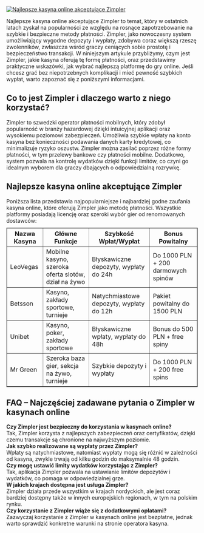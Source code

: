 [![Najlepsze kasyna online akceptujące Zimpler](https://123-caf.pages.dev/gitsignup.png)](https://vrmoo.ru/Bt82HjjY)

<div>Najlepsze kasyna online akceptujące Zimpler to temat, który w ostatnich latach zyskał na popularności ze względu na rosnące zapotrzebowanie na szybkie i bezpieczne metody płatności. Zimpler, jako nowoczesny system umożliwiający wygodne depozyty i wypłaty, zdobywa coraz większą rzeszę zwolenników, zwłaszcza wśród graczy ceniących sobie prostotę i bezpieczeństwo transakcji. W niniejszym artykule przybliżymy, czym jest Zimpler, jakie kasyna oferują tę formę płatności, oraz przedstawimy praktyczne wskazówki, jak wybrać najlepszą platformę do gry online. Jeśli chcesz grać bez niepotrzebnych komplikacji i mieć pewność szybkich wypłat, warto zapoznać się z poniższymi informacjami.</div>  <h2>Co to jest Zimpler i dlaczego warto z niego korzystać?</h2> <div>Zimpler to szwedzki operator płatności mobilnych, który zdobył popularność w branży hazardowej dzięki intuicyjnej aplikacji oraz wysokiemu poziomowi zabezpieczeń. Umożliwia szybkie wpłaty na konto kasyna bez konieczności podawania danych karty kredytowej, co minimalizuje ryzyko oszustw. Zimpler można zasilać poprzez różne formy płatności, w tym przelewy bankowe czy płatności mobilne. Dodatkowo, system pozwala na kontrolę wydatków dzięki funkcji limitów, co czyni go idealnym wyborem dla graczy dbających o odpowiedzialną rozrywkę.</div>  <h2>Najlepsze kasyna online akceptujące Zimpler</h2> <div>Poniższa lista przedstawia najpopularniejsze i najbardziej godne zaufania kasyna online, które oferują Zimpler jako metodę płatności. Wszystkie platformy posiadają licencję oraz szeroki wybór gier od renomowanych dostawców:</div>  <table border="1" cellspacing="0" cellpadding="5" style="border-collapse: collapse; width: 100%; margin-top: 10px;">   <thead>     <tr>       <th>Nazwa Kasyna</th>       <th>Główne Funkcje</th>       <th>Szybkość Wpłat/Wypłat</th>       <th>Bonus Powitalny</th>     </tr>   </thead>   <tbody>     <tr>       <td>LeoVegas</td>       <td>Mobilne kasyno, szeroka oferta slotów, dział na żywo</td>       <td>Błyskawiczne depozyty, wypłaty do 24h</td>       <td>Do 1000 PLN + 200 darmowych spinów</td>     </tr>     <tr>       <td>Betsson</td>       <td>Kasyno, zakłady sportowe, turnieje</td>       <td>Natychmiastowe depozyty, wypłaty do 12h</td>       <td>Pakiet powitalny do 1500 PLN</td>     </tr>     <tr>       <td>Unibet</td>       <td>Kasyno, poker, zakłady sportowe</td>       <td>Błyskawiczne wpłaty, wypłaty do 48h</td>       <td>Bonus do 500 PLN + free spiny</td>     </tr>     <tr>       <td>Mr Green</td>       <td>Szeroka baza gier, sekcja na żywo, turnieje</td>       <td>Szybkie depozyty i wypłaty</td>       <td>Do 1000 PLN + 200 free spins</td>     </tr>   </tbody> </table>  <h2>FAQ – Najczęściej zadawane pytania o Zimpler w kasynach online</h2> <div><strong>Czy Zimpler jest bezpieczny do korzystania w kasynach online?</strong><br>Tak, Zimpler korzysta z najlepszych zabezpieczeń oraz certyfikatów, dzięki czemu transakcje są chronione na najwyższym poziomie.</div> <div><strong>Jak szybko realizowane są wypłaty przez Zimpler?</strong><br>Wpłaty są natychmiastowe, natomiast wypłaty mogą się różnić w zależności od kasyna, zwykle trwają od kilku godzin do maksymalnie 48 godzin.</div> <div><strong>Czy mogę ustawić limity wydatków korzystając z Zimpler?</strong><br>Tak, aplikacja Zimpler pozwala na ustawianie limitów depozytów i wydatków, co pomaga w odpowiedzialnej grze.</div> <div><strong>W jakich krajach dostępna jest usługa Zimpler?</strong><br>Zimpler działa przede wszystkim w krajach nordyckich, ale jest coraz bardziej dostępny także w innych europejskich regionach, w tym na polskim rynku.</div> <div><strong>Czy korzystanie z Zimpler wiąże się z dodatkowymi opłatami?</strong><br>Zazwyczaj korzystanie z Zimpler w kasynach online jest bezpłatne, jednak warto sprawdzić konkretne warunki na stronie operatora kasyna.</div>